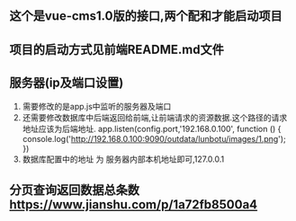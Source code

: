 ## 这个是vue-cms1.0版的接口,两个配和才能启动项目
## 项目的启动方式见前端README.md文件


## 服务器(ip及端口设置)
 1. 需要修改的是app.js中监听的服务器及端口
 2. 还需要修改数据库中后端返回给前端,让前端请求的资源数据.这个路径的请求地址应该为后端地址.
app.listen(config.port,'192.168.0.100', function () {
  console.log('http://192.168.0.100:9090/outdata/lunbotu/images/1.png');
})
 3. 数据库配置中的地址 为 服务器内部本机地址即可,127.0.0.1


## 分页查询返回数据总条数 https://www.jianshu.com/p/1a72fb8500a4
